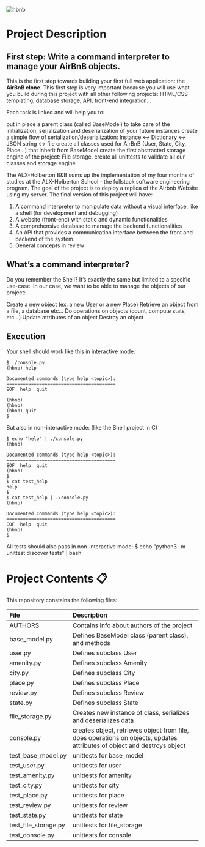 ![hbnb](https://user-images.githubusercontent.com/88311316/151070609-19608294-829e-408b-b2b3-5d1f2873f1e3.png "hbnb")

# Project Description
**First step: Write a command interpreter to manage your AirBnB objects.**
---
This is the first step towards building your first full web application: the **AirBnB clone**. This first step is very important because you will use what you build during this project with all other following projects: HTML/CSS templating, database storage, API, front-end integration…

Each task is linked and will help you to:

put in place a parent class (called BaseModel) to take care of the initialization, serialization and deserialization of your future instances
create a simple flow of serialization/deserialization: Instance <-> Dictionary <-> JSON string <-> file
create all classes used for AirBnB (User, State, City, Place…) that inherit from BaseModel
create the first abstracted storage engine of the project: File storage.
create all unittests to validate all our classes and storage engine

The ALX-Holberton B&B sums up the implementation of my four months of studies at the ALX-Holberton School - the fullstack software engineering program. The goal of the project is to deploy a replica of the Airbnb Website using my server. The final version of this project will have:
1. A command interpreter to manipulate data without a visual interface, like a shell (for development and debugging)
1. A website (front-end) with static and dynamic functionalities
1. A comprehensive database to manage the backend functionalities
1. An API that provides a communication interface between the front and backend of the system.
1. General concepts in review

## What’s a command interpreter?
Do you remember the Shell? It’s exactly the same but limited to a specific use-case. In our case, we want to be able to manage the objects of our project:

Create a new object (ex: a new User or a new Place)
Retrieve an object from a file, a database etc…
Do operations on objects (count, compute stats, etc…)
Update attributes of an object
Destroy an object

## Execution
Your shell should work like this in interactive mode:
```shell
$ ./console.py
(hbnb) help

Documented commands (type help <topic>):
========================================
EOF  help  quit

(hbnb)
(hbnb)
(hbnb) quit
$
```
But also in non-interactive mode: (like the Shell project in C)

```shell
$ echo "help" | ./console.py
(hbnb)

Documented commands (type help <topic>):
========================================
EOF  help  quit
(hbnb)
$
$ cat test_help
help
$
$ cat test_help | ./console.py
(hbnb)

Documented commands (type help <topic>):
========================================
EOF  help  quit
(hbnb)
$
```
All tests should also pass in non-interactive mode: $ echo "python3 -m unittest discover tests" | bash

# Project Contents 📋
This repository constains the following files:

|File|	Description|
|:---|:------------|
|AUTHORS|	Contains info about authors of the project|
|base_model.py|	Defines BaseModel class (parent class), and methods|
|user.py|	Defines subclass User|
|amenity.py|	Defines subclass Amenity|
|city.py|	Defines subclass City|
|place.py|	Defines subclass Place|
|review.py|	Defines subclass Review|
|state.py|	Defines subclass State|
|file_storage.py|	Creates new instance of class, serializes and deserializes data|
|console.py|	creates object, retrieves object from file, does operations on objects, updates attributes of object and destroys object|
|test_base_model.py|	unittests for base_model|
|test_user.py|	unittests for user|
|test_amenity.py| unittests for amenity|
|test_city.py|	unittests for city|
|test_place.py|	unittests for place|
|test_review.py|	unittests for review|
|test_state.py|	unittests for state|
|test_file_storage.py|	unittests for file_storage|
|test_console.py|	unittests for console|
